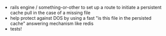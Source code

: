 * rails engine / something-or-other to set up a route to initiate a
  persistent cache pull in the case of a missing file
* help protect against DOS by using a fast "is this file in the
  persisted cache" answering mechanism like redis 
* tests!
